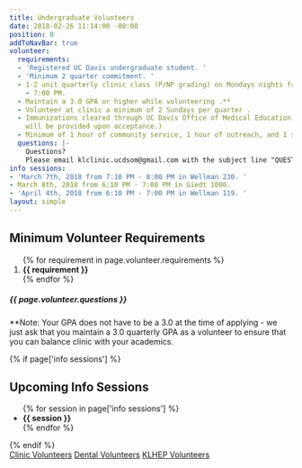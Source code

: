 ```yaml
---
title: Undergraduate Volunteers
date: 2018-02-26 11:14:00 -08:00
position: 0
addToNavBar: true
volunteer:
  requirements:
  - 'Registered UC Davis undergraduate student. '
  - 'Minimum 2 quarter commitment. '
  - 1-2 unit quarterly clinic class (P/NP grading) on Mondays nights from 6:00 PM
    - 7:00 PM.
  - Maintain a 3.0 GPA or higher while volunteering .**
  - Volunteer at clinic a minimum of 2 Sundays per quarter .
  - Immunizations cleared through UC Davis Office of Medical Education (further information
    will be provided upon acceptance.)
  - Minimum of 1 hour of community service, 1 hour of outreach, and 1 social hour.
  questions: |-
    Questions?
    Please email klclinic.ucdsom@gmail.com with the subject line "QUESTION".
info sessions:
- 'March 7th, 2018 from 7:10 PM - 8:00 PM in Wellman 230. '
- March 8th, 2018 from 6:10 PM - 7:00 PM in Giedt 1006.
- 'April 4th, 2018 from 6:10 PM - 7:00 PM in Wellman 119. '
layout: simple
---
```


<div class="card">
      <div class="card-header">
        <h2 class="card-title">Minimum Volunteer Requirements</h2>
      </div>
      <div class="card-body">
          <ol>
            {% for requirement in page.volunteer.requirements %}
              <li>
                <strong>{{ requirement }}</strong>
              </li>
            {% endfor %}
          </ol>
          <h5 class="text-center">{{ page.volunteer.questions }}</h5>
          <p>**Note: Your GPA does not have to be a 3.0 at the time of applying - we just ask that you maintain a 3.0 quarterly GPA as a volunteer to ensure that you can balance clinic with your academics. </p>
      </div>
    </div>

{% if page['info sessions'] %}
<div class="card">
    <div class="card-header">
      <h2 class="card-title">Upcoming Info Sessions</h2>
    </div>
    <div class="card-body text-center">
        <ul class="list-group list-group-flush">
          {% for session in page['info sessions'] %}
            <li class="list-group-item text-center">
              <strong>{{ session }}</strong>
            </li>
          {% endfor %}
        </ul>
    </div>
</div>
{% endif %}

<div class="text-center m-3">
<div class="btn-group-vertical btn-group-lg" role="group" aria-label="button group">
<a class="purple-button btn btn-lg btn-success p-4" href="{{site.url}}/get-involved/clinic-volunteer-application.html">
Clinic Volunteers</a>
<a class="btn btn-lg btn-danger p-4" href="{{site.url}}/get-involved/dental-volunteer-application.html">
Dental Volunteers</a>
<a class="grey-button btn btn-lg btn-primary p-4" href="{{site.url}}/get-involved/klhep-volunteer-application.html">KLHEP Volunteers</a>
</div>
</div>